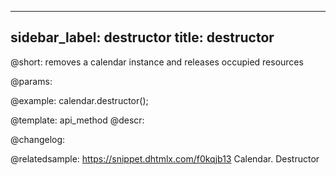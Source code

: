 
---
sidebar_label: destructor
title: destructor
---          

@short: removes a calendar instance and releases occupied resources


@params:




@example:
calendar.destructor();


@template: api_method
@descr:





@changelog:


@relatedsample:
https://snippet.dhtmlx.com/f0kqjb13	Calendar. Destructor